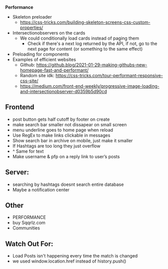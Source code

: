 **Performance**

-   Skeleton preloader
    -   https://css-tricks.com/building-skeleton-screens-css-custom-properties/
-   Intersectionobservers on the cards
    -   We could conditionally load cards instead of paging them
        -   Check if there's a next log returned by the API, if not, go to the next page for content (or something to the same effect)
-   Preloading for components
-   Examples of efficient websites
    -   Github: https://github.blog/2021-01-29-making-githubs-new-homepage-fast-and-performant/
    -   Random site idk: https://css-tricks.com/tour-performant-responsive-css-site/
    -   https://medium.com/front-end-weekly/progressive-image-loading-and-intersectionobserver-d0359b5d90cd

## **Frontend**

-   post button gets half cutoff by footer on create
-   make search bar smaller not dissapear on small screen
-   menu underline goes to home page when reload
-   Use RegEx to make links clickable in messages
-   Show search bar in archive on mobile, just make it smaller
-   If Hashtags are too long they just overflow
-   ^ Same for text
-   Make username & pfp on a reply link to user’s posts

## **Server:**

-   searching by hashtags doesnt search entire database
-   Maybe a notification center

## **Other**

-   PERFORMANCE
-   buy Sqqrlz.com
-   Communities

## **Watch Out For:**

-   Load Posts isn't happening every time the match is changed
-   we used window.location.href instead of history.push()
